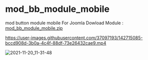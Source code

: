# mod_bb_module_mobile
mod button module mobile For Joomla
Dowload Module : [mod_bb_module_mobile.zip](https://github.com/boxsanook/mod_bb_module_mobile/files/7573972/mod_bb_module_mobile.zip)


https://user-images.githubusercontent.com/37097193/142715085-bccd908d-3b0a-4c4f-88df-73e26432cae9.mp4

![2021-11-20_11-31-48](https://user-images.githubusercontent.com/37097193/142715087-7980c776-114e-43e1-80a0-8afc5f976154.png)
